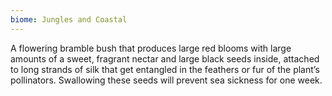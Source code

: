 ```yaml
---
biome: Jungles and Coastal
---
```

A flowering bramble bush that produces large red blooms with large amounts of a sweet, fragrant nectar and large black seeds inside, attached to long strands of silk that get entangled in the feathers or fur of the plant’s pollinators. Swallowing these seeds will prevent sea sickness for one week. 

